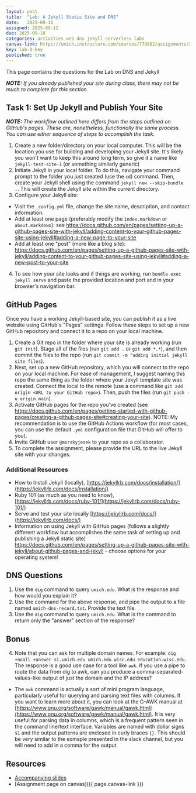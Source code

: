 ```yaml
---
layout: post
title:  "Lab: A Jekyll Static Site and DNS"
date:   2025-09-11
assigned: 2025-09-12
due: 2025-09-18
categories: activities web dns jekyll serverless labs
canvas-link: https://umich.instructure.com/courses/779862/assignments/2877253
key: lab-3-key
published: true
---
```


This page contains the questions for the Lab on DNS and Jekyll

_**NOTE:** If you already published your site during class, there may not be much to complete for this section._

## Task 1: Set Up Jekyll and Publish Your Site

_**NOTE:** The workflow outlined here differs from the steps outlined on GitHub's pages. These are, nonetheless, functionally the same process. You can use either sequence of steps to accomplish the task._

1. Create a new folder/directory on your local computer. This will be the location you use for building and developing your Jekyll site. It's likely you won't want to keep this around long term, so give it a name like `jekyll-test-site-1` (or something similarly generic)
1. Initiate Jekyll in your local folder. To do this, navigate your command prompt to the folder you just created (use the `cd`) command. Then, create your Jekyll shell using the command `jekyll new --skip-bundle .`. This will create the Jekyll site within the current directory.
3. Configure your Jekyll site:
  * Visit the `_config.yml` file, change the site name, description, and contact information.
  * Add at least one page (preferably modify the `index.markdown` or `about.markdown`): see <https://docs.github.com/en/pages/setting-up-a-github-pages-site-with-jekyll/adding-content-to-your-github-pages-site-using-jekyll#adding-a-new-page-to-your-site>
  * Add at least one "post" (more like a blog site): <https://docs.github.com/en/pages/setting-up-a-github-pages-site-with-jekyll/adding-content-to-your-github-pages-site-using-jekyll#adding-a-new-post-to-your-site>
4. To see how your site looks and if things are working, run `bundle exec jekyll serve` and paste the provided location and port and in your browser's navigation bar. 

## GitHub Pages

Once you have a working Jekyll-based site, you can publish it as a live website using GitHub's "Pages" settings.
Follow these steps to set up a new GitHub repository and connect it to a repo on your local machine.

1. Create a Git repo in the folder where your site is already working (run `git init`). Stage all of the files (run `git add .` or `git add *.*`), and then commit the files to the repo (run `git commit -m "adding initial jekyll site files`).
2. Next, set up a new GitHub repository, which you will connect to the repo on your local machine. For ease of management, I suggest naming this repo the same thing as the folder where your Jekyll template site was created. Connect the local to the remote (use a command like `git add origin <URL to your GitHub repo>`). Then, push the files (run `git push -u origin main`).
2. Activate GitHub pages for the repo you've created (see <https://docs.github.com/en/pages/getting-started-with-github-pages/creating-a-github-pages-site#creating-your-site>). NOTE: My recommendation is to use the GitHub Actions workflow (for most cases, you can use the default `.yml` configuration file that GitHub will offer to you).
4. Invite GitHub user `@morskyjezek` to your repo as a collaborator.
5. To complete the assignment, please provide the URL to the live Jekyll site with your changes.

### Additional Resources
  
  * How to Install Jekyll (locally), [https://jekyllrb.com/docs/installation/](https://jekyllrb.com/docs/installation/)
  * Ruby 101 (as much as you need to know), [https://jekyllrb.com/docs/ruby-101/](https://jekyllrb.com/docs/ruby-101/)
  * Serve and test your site locally [https://jekyllrb.com/docs/](https://jekyllrb.com/docs/)
  * Information on using Jekyll with GitHub pages (follows a slightly different workflow but accomplishes the same task of setting up and publishing a Jekyll static site) <https://docs.github.com/en/pages/setting-up-a-github-pages-site-with-jekyll/about-github-pages-and-jekyll> - choose options for your operating system!

## DNS Questions

1. Use the `dig` command to query `umich.edu`. What is the response and how would you explain it?
2. Use the command for the above response, and pipe the output to a file named `umich-dns-record.txt`. Provide the text file.
3. Use the `dig` command to query `umich.edu`. What is the command to return only the "answer" section of the response?  

## Bonus

4. Note that you can ask for multiple domain names. For example: `dig +noall +answer si.umich.edu umich.edu wisc.edu education.wisc.edu`. The response is a good use case for a tool like `awk`. If you use a pipe to route the data from dig to awk, can you produce a comma-separated-values-like output of just the domain and the IP address? 
  * The `awk` command is actually a sort of mini program language, particularly useful for querying and parsing text files with columns. If you want to learn more about it, you can look at the G-AWK manual at [https://www.gnu.org/software/gawk/manual/gawk.html](https://www.gnu.org/software/gawk/manual/gawk.html). It is very useful for parsing data in columns, which is a frequent pattern seen in the command line/text interface. Variables are named with dollar signs `$1` and the output patterns are enclosed in curly braces `{}`. This should be very similar to the exmaple presented in the slack channel, but you will need to add in a comma for the output.

## Resources

* [Accompanying slides][slides]
* [Assignment page on canvas]({{ page.canvas-link }})

[slides]: https://docs.google.com/presentation/d/1E8HexG1lsBXvF8NCetEsjxatbbMdWikADyXlVNT83GE/edit?usp=sharing